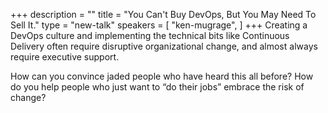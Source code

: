 +++
description = ""
title = "You Can't Buy DevOps, But You May Need To Sell It."
type = "new-talk"
speakers = [
        "ken-mugrage",
]
+++
Creating a DevOps culture and implementing the technical bits like Continuous Delivery often require disruptive organizational change, and almost always require executive support.

How can you convince jaded people who have heard this all before? How do you help people who just want to “do their jobs” embrace the risk of change?